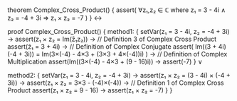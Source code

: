 theorem Complex_Cross_Product() {
  assert(
    ∀z₁,z₂ ∈ ℂ where z₁ = 3 - 4i ∧ z₂ = -4 + 3i ⇒ 
    z₁ × z₂ = -7
  )
} ↔

proof Complex_Cross_Product() {
  method1: {
    setVar(z₁ = 3 - 4i, z₂ = -4 + 3i) →
    assert(z₁ × z₂ = Im(z̄₁z₂)) →           // Definition 3 of Complex Cross Product
    assert(z̄₁ = 3 + 4i) →                   // Definition of Complex Conjugate
    assert(
      Im((3 + 4i)(-4 + 3i)) = 
      Im(3×(-4) - 4×3 + (3×3 + 4×(-4))i)
    ) →                                      // Definition of Complex Multiplication
    assert(Im((3×(-4) - 4×3 + (9 - 16)i)) →
    assert(-7)
  } ∨

  method2: {
    setVar(z₁ = 3 - 4i, z₂ = -4 + 3i) →
    assert(z₁ × z₂ = (3 - 4i) × (-4 + 3i)) →
    assert(z₁ × z₂ = 3×3 - (-4)×(-4)) →     // Definition 1 of Complex Cross Product
    assert(z₁ × z₂ = 9 - 16) →
    assert(z₁ × z₂ = -7)
  }
}